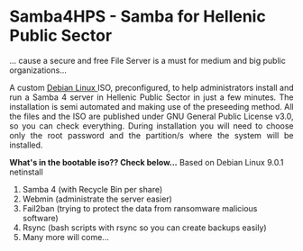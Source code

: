 # Samba4HPS - Samba for Hellenic Public Sector 
... cause a secure and free File Server is a must for medium and big public organizations...

<p align="justify">
A custom <A href="https://www.debian.org/index.el.html"> Debian Linux </A> ISO, preconfigured, to help administrators install and run a Samba 4 server in Hellenic Public Sector in just a few minutes. The installation is semi automated and making use of the preseeding method. All the files and the ISO are published under GNU General Public License v3.0, so you can check everything. During installation you will need to choose only the root password and the partition/s where the system will be installed.

**What's in the bootable iso?? Check below...**
  Based on Debian Linux 9.0.1 netinstall
  1. Samba 4 (with Recycle Bin per share)
  2. Webmin (administrate the server easier)
  3. Fail2ban (trying to protect the data from ransomware malicious software)
  4. Rsync (bash scripts with rsync so you can create backups easily)
  5. Many more will come...
</p>
